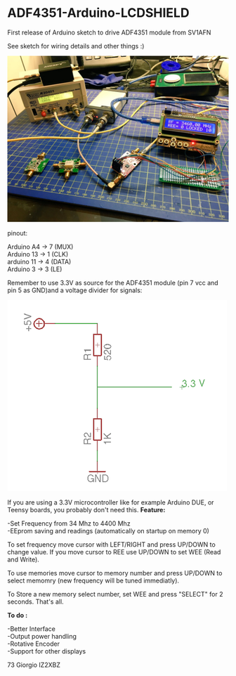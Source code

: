 # ADF4351-Arduino-LCDSHIELD

First release of Arduino sketch to drive ADF4351 module from SV1AFN

See sketch for wiring details and other things :)

![Screenshot](image.jpg)

pinout:<br>

Arduino A4 -> 7 (MUX)<BR>
Arduino 13 -> 1 (CLK)<BR>
arduino 11 -> 4 (DATA)<BR>
Arduino 3  -> 3 (LE)<BR>

Remember to use 3.3V as source for the ADF4351 module (pin 7 vcc and pin 5 as GND)and a voltage divider for signals:

![Screenshot](dividernew.png)

If you are using a 3.3V microcontroller like for example Arduino DUE, or Teensy boards, you probably don't need this.
<b>Feature:</b>

-Set Frequency from 34 Mhz to 4400 Mhz<br>
-EEprom saving and readings (automatically on startup on memory 0)<br>

To set frequency move cursor with LEFT/RIGHT and press UP/DOWN to change value. If you move cursor to REE use UP/DOWN to set WEE (Read and Write).<br>

To use memories move cursor to memory number and press UP/DOWN to select memomry (new frequency will be tuned immediatly).<br>

To Store a new memory select number, set WEE and press "SELECT" for 2 seconds. That's all.  

<b>To do :</b>

-Better Interface <br>
-Output power handling <br>
-Rotative Encoder <br>
-Support for other displays


73
Giorgio IZ2XBZ



